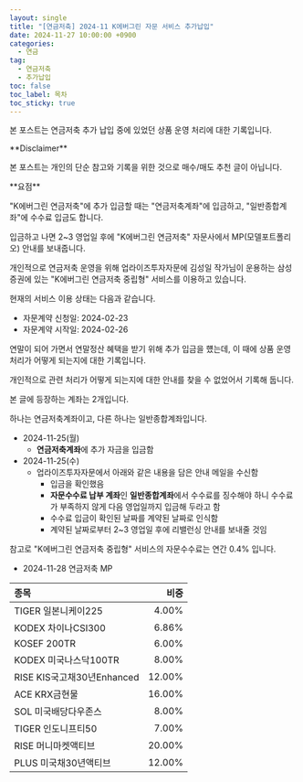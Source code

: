 ```yaml
---
layout: single
title: "[연금저축] 2024-11 K에버그린 자문 서비스 추가납입"
date: 2024-11-27 10:00:00 +0900
categories: 
  - 연금
tag: 
  - 연금저축
  - 추가납입
toc: false
toc_label: 목차
toc_sticky: true
---
```


본 포스트는 연금저축 추가 납입 중에 있었던 상품 운영 처리에 대한 기록입니다.

<div class="notice--warning" markdown="1">
**Disclaimer**

본 포스트는 개인의 단순 참고와  기록을 위한 것으로 매수/매도 추천 글이 아닙니다.
</div>

<div class="notice" markdown="1">
**요점**

"K에버그린 연금저축"에 추가 입금할 때는 "연금저축계좌"에 입금하고, "일반종합계좌"에 수수료 입금도 합니다.

입금하고 나면 2~3 영업일 후에 "K에버그린 연금저축" 자문사에서 MP(모델포트폴리오) 안내를 보내줍니다.
</div>

개인적으로 연금저축 운영을 위해 업라이즈투자자문에 김성일 작가님이 운용하는 삼성증권에 있는 "K에버그린 연금저축 중립형" 서비스를 이용하고 있습니다.

현재의 서비스 이용 상태는 다음과 같습니다.
- 자문계약 신청일: 2024-02-23
- 자문계약 시작일: 2024-02-26

연말이 되어 가면서 연말정산 혜택을 받기 위해 추가 입금을 헀는데, 이 때에 상품 운영 처리가 어떻게 되는지에 대한 기록입니다.

개인적으로 관련 처리가 어떻게 되는지에 대한 안내를 찾을 수 없었어서 기록해 둡니다.

본 글에 등장하는 계좌는 2개입니다.

하나는 연금저축계좌이고, 다른 하나는 일반종합계좌입니다.

- 2024-11-25(월)
  - **연금저축계좌**에 추가 자금을 입금함
- 2024-11-25(수)
  - 업라이즈투자자문에서 아래와 같은 내용을 담은 안내 메일을 수신함
    - 입금을 확인했음
    - **자문수수료 납부 계좌**인 **일반종합계좌**에서 수수료를 징수해야 하니 수수료가 부족하지 않게 다음 영업일까지 입금해 두라고 함
    - 수수료 입금이 확인된 날짜를 계약된 날짜로 인식함
    - 계약된 날짜로부터 2~3 영업일 후에 리밸런싱 안내를 보내줄 것임

참고로 "K에버그린 연금저축 중립형" 서비스의 자문수수료는 연간 0.4% 입니다.

* 2024-11-28 연금저축 MP

| 종목 | 비중 |
|:---|---:|
| TIGER 일본니케이225          | 4.00% |
| KODEX 차이나CSI300           | 6.86% |
| KOSEF 200TR                 | 6.00% |
| KODEX 미국나스닥100TR        | 8.00% |
| RISE KIS국고채30년Enhanced   | 12.00% |
| ACE KRX금현물                | 16.00% |
| SOL 미국배당다우존스         | 8.00% |
| TIGER 인도니프티50           | 7.00% |
| RISE 머니마켓액티브          | 20.00% |
| PLUS 미국채30년액티브        | 12.00% |
